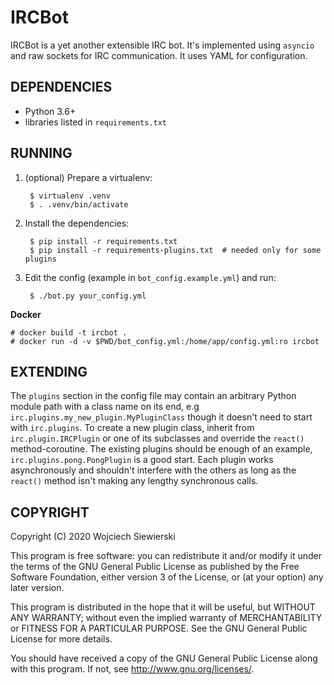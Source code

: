 IRCBot
======

IRCBot is a yet another extensible IRC bot.  It's implemented using
`asyncio` and raw sockets for IRC communication.  It uses YAML for
configuration.

DEPENDENCIES
------------

- Python 3.6+
- libraries listed in `requirements.txt`

RUNNING
-------

1. (optional) Prepare a virtualenv:

        $ virtualenv .venv
        $ . .venv/bin/activate

2. Install the dependencies:

        $ pip install -r requirements.txt
        $ pip install -r requirements-plugins.txt  # needed only for some plugins

3. Edit the config (example in `bot_config.example.yml`) and run:

        $ ./bot.py your_config.yml

**Docker**

    # docker build -t ircbot .
    # docker run -d -v $PWD/bot_config.yml:/home/app/config.yml:ro ircbot

EXTENDING
---------

The `plugins` section in the config file may contain an arbitrary
Python module path with a class name on its end, e.g
`irc.plugins.my_new_plugin.MyPluginClass` though it doesn't need to
start with `irc.plugins`.  To create a new plugin class, inherit from
`irc.plugin.IRCPlugin` or one of its subclasses and override the
`react()` method-coroutine.  The existing plugins should be enough of
an example, `irc.plugins.pong.PongPlugin` is a good start.  Each
plugin works asynchronously and shouldn't interfere with the others as
long as the `react()` method isn't making any lengthy synchronous
calls.

COPYRIGHT
---------

Copyright (C) 2020  Wojciech Siewierski

This program is free software: you can redistribute it and/or modify
it under the terms of the GNU General Public License as published by
the Free Software Foundation, either version 3 of the License, or
(at your option) any later version.

This program is distributed in the hope that it will be useful,
but WITHOUT ANY WARRANTY; without even the implied warranty of
MERCHANTABILITY or FITNESS FOR A PARTICULAR PURPOSE.  See the
GNU General Public License for more details.

You should have received a copy of the GNU General Public License
along with this program.  If not, see <http://www.gnu.org/licenses/>.
